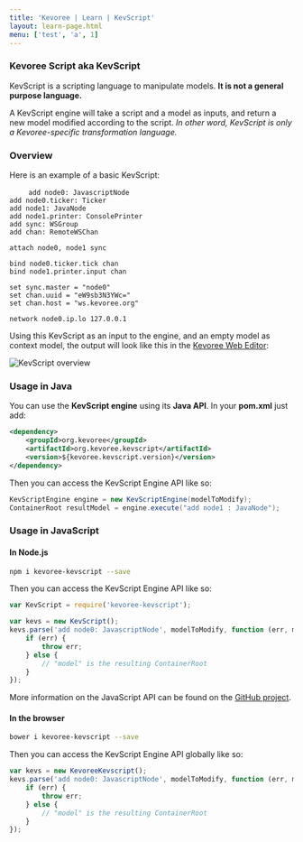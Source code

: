 ```yaml
---
title: 'Kevoree | Learn | KevScript'
layout: learn-page.html
menu: ['test', 'a', 1]
---
```

### Kevoree Script aka KevScript
KevScript is a scripting language to manipulate models. **It is not a general purpose language.**  

A KevScript engine will take a script and a model as inputs, and return a new model modified according to the script.
*In other word, KevScript is only a Kevoree-specific transformation language.*

### Overview
Here is an example of a basic KevScript:
<pre>
    <code class="hljs nohighlight">add node0: JavascriptNode
add node0.ticker: Ticker
add node1: JavaNode
add node1.printer: ConsolePrinter
add sync: WSGroup
add chan: RemoteWSChan

attach node0, node1 sync

bind node0.ticker.tick chan
bind node1.printer.input chan

set sync.master = "node0"
set chan.uuid = "eW9sb3N3YWc="
set chan.host = "ws.kevoree.org"

network node0.ip.lo 127.0.0.1</code>
</pre>

Using this KevScript as an input to the engine, and an empty model as context
model, the output will look like this in the [Kevoree Web Editor](http://editor.kevoree.org):

![KevScript overview](/images/learn/kevscript/model_overview.png)

### Usage in Java
You can use the **KevScript engine** using its **Java API**.
In your **pom.xml** just add:
```xml
<dependency>
    <groupId>org.kevoree</groupId>
    <artifactId>org.kevoree.kevscript</artifactId>
    <version>${kevoree.kevscript.version}</version>
</dependency>
```

Then you can access the KevScript Engine API like so:
```java
KevScriptEngine engine = new KevScriptEngine(modelToModify);
ContainerRoot resultModel = engine.execute("add node1 : JavaNode");
```

### Usage in JavaScript
#### In Node.js
```bash
npm i kevoree-kevscript --save
```

Then you can access the KevScript Engine API like so:
```js
var KevScript = require('kevoree-kevscript');

var kevs = new KevScript();
kevs.parse('add node0: JavascriptNode', modelToModify, function (err, model) {
    if (err) {
        throw err;
    } else {
        // "model" is the resulting ContainerRoot
    }
});
```
More information on the JavaScript API can be found on the [GitHub project](https://github.com/kevoree/kevoree-js-kevscript).

#### In the browser
```bash
bower i kevoree-kevscript --save
```

Then you can access the KevScript Engine API globally like so:
```js
var kevs = new KevoreeKevscript();
kevs.parse('add node0: JavascriptNode', modelToModify, function (err, model) {
    if (err) {
        throw err;
    } else {
        // "model" is the resulting ContainerRoot
    }
});
```
